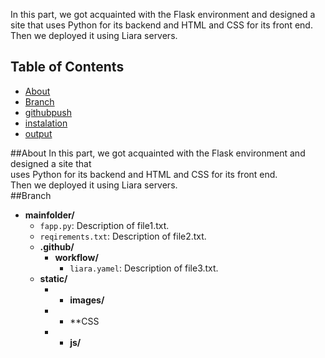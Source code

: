 In this part, we got acquainted with the Flask environment and designed a site that uses Python for its backend and HTML and CSS for its front end. Then we deployed it using Liara servers.


## Table of Contents
- [About](#installation)
- [Branch](#usage)
- [githubpush](#contributing)
- [instalation](#license)
- [output](#contact-information)

##About
In this part, we got acquainted with the Flask environment and designed a site that <br> uses Python for its backend and HTML and CSS for its front end.<br> Then we deployed it using Liara servers.
<br>
##Branch <br>
- **mainfolder/** 
  - `fapp.py`: Description of file1.txt.
  - `reqirements.txt`: Description of file2.txt.
  - **.github/**
    - **workflow/**
       - `liara.yamel`: Description of file3.txt.
  - **static/**
    - - **images/**
    - - **CSS
    - - **js/**

